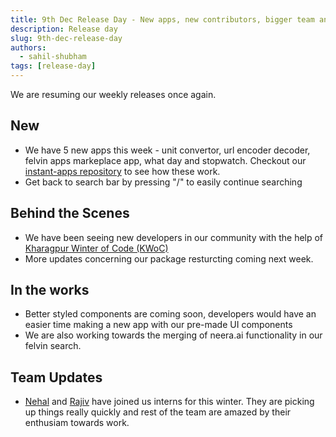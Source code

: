 ```yaml
---
title: 9th Dec Release Day - New apps, new contributors, bigger team and more
description: Release day
slug: 9th-dec-release-day
authors:
  - sahil-shubham
tags: [release-day]
---
```


We are resuming our weekly releases once again. 

## New

- We have 5 new apps this week - unit convertor, url encoder decoder, felvin apps markeplace app, what day and stopwatch. Checkout our [instant-apps repository](https://github.com/felvin-search/instant-apps) to see how these work.
- Get back to search bar by pressing "/" to easily continue searching

## Behind the Scenes

- We have been seeing new developers in our community with the help of [Kharagpur Winter of Code (KWoC)](https://kwoc.kossiitkgp.org/)
- More updates concerning our package resturcting coming next week.

## In the works

- Better styled components are coming soon, developers would have an easier time making a new app with our pre-made UI components
- We are also working towards the merging of neera.ai functionality in our felvin search.

## Team Updates

- [Nehal](https://github.com/N-Shar-ma) and [Rajiv](https://github.com/rajivharlalka) have joined us interns for this winter. They are picking up things really quickly and rest of the team are amazed by their enthusiam towards work.